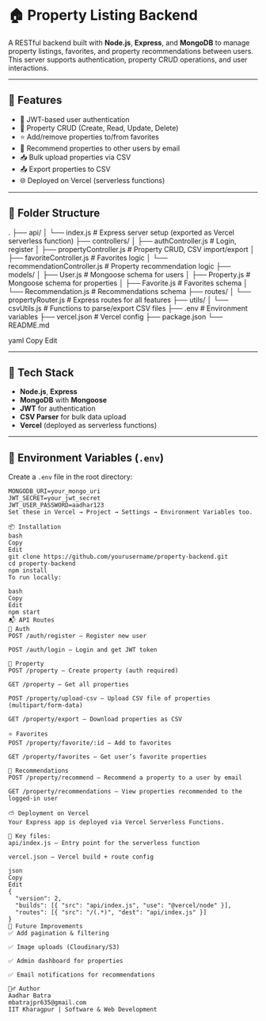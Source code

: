 # 🏠 Property Listing Backend

A RESTful backend built with **Node.js**, **Express**, and **MongoDB** to manage property listings, favorites, and property recommendations between users. This server supports authentication, property CRUD operations, and user interactions.

---

## 🚀 Features

- 🔐 JWT-based user authentication
- 🏡 Property CRUD (Create, Read, Update, Delete)
- ⭐ Add/remove properties to/from favorites
- 📨 Recommend properties to other users by email
- 📥 Bulk upload properties via CSV
- 📤 Export properties to CSV
- 🌐 Deployed on Vercel (serverless functions)

---

## 📁 Folder Structure

.
├── api/
│ └── index.js # Express server setup (exported as Vercel serverless function)
├── controllers/
│ ├── authController.js # Login, register
│ ├── propertyController.js # Property CRUD, CSV import/export
│ ├── favoriteController.js # Favorites logic
│ └── recommendationController.js # Property recommendation logic
├── models/
│ ├── User.js # Mongoose schema for users
│ ├── Property.js # Mongoose schema for properties
│ ├── Favorite.js # Favorites schema
│ └── Recommendation.js # Recommendations schema
├── routes/
│ └── propertyRouter.js # Express routes for all features
├── utils/
│ └── csvUtils.js # Functions to parse/export CSV files
├── .env # Environment variables
├── vercel.json # Vercel config
├── package.json
└── README.md

yaml
Copy
Edit

---

## 🧪 Tech Stack

- **Node.js**, **Express**
- **MongoDB** with **Mongoose**
- **JWT** for authentication
- **CSV Parser** for bulk data upload
- **Vercel** (deployed as serverless functions)

---

## 🔧 Environment Variables (`.env`)

Create a `.env` file in the root directory:

```env
MONGODB_URI=your_mongo_uri
JWT_SECRET=your_jwt_secret
JWT_USER_PASSWORD=aadhar123
Set these in Vercel → Project → Settings → Environment Variables too.

📦 Installation
bash
Copy
Edit
git clone https://github.com/yourusername/property-backend.git
cd property-backend
npm install
To run locally:

bash
Copy
Edit
npm start
📬 API Routes
🔐 Auth
POST /auth/register – Register new user

POST /auth/login – Login and get JWT token

🏡 Property
POST /property – Create property (auth required)

GET /property – Get all properties

POST /property/upload-csv – Upload CSV file of properties (multipart/form-data)

GET /property/export – Download properties as CSV

⭐ Favorites
POST /property/favorite/:id – Add to favorites

GET /property/favorites – Get user’s favorite properties

📨 Recommendations
POST /property/recommend – Recommend a property to a user by email

GET /property/recommendations – View properties recommended to the logged-in user

⛅ Deployment on Vercel
Your Express app is deployed via Vercel Serverless Functions.

🔄 Key files:
api/index.js — Entry point for the serverless function

vercel.json — Vercel build + route config

json
Copy
Edit
{
  "version": 2,
  "builds": [{ "src": "api/index.js", "use": "@vercel/node" }],
  "routes": [{ "src": "/(.*)", "dest": "api/index.js" }]
}
📌 Future Improvements
✅ Add pagination & filtering

✅ Image uploads (Cloudinary/S3)

✅ Admin dashboard for properties

✅ Email notifications for recommendations

🙋‍♂️ Author
Aadhar Batra
mbatrajpr635@gmail.com
IIT Kharagpur | Software & Web Development
